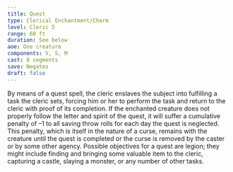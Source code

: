 ```yaml
---
title: Quest
type: Clerical Enchantment/Charm
level: Cleric 5
range: 60 ft
duration: See below
aoe: One creature
components: V, S, M
cast: 8 segments
save: Negates
draft: false
---
```


By means of a quest spell, the cleric enslaves the subject into fulfilling a task the cleric sets, forcing him or her to perform the task and return to the cleric with proof of its completion. If the enchanted creature does not properly follow the letter and spirit of the quest, it will suffer a cumulative penalty of –1 to all saving throw rolls for each day the quest is neglected. This penalty, which is itself in the nature of a curse, remains with the creature until the quest is completed or the curse is removed by the caster or by some other agency. Possible objectives for a quest are legion; they might include finding and bringing some valuable item to the cleric, capturing a castle, slaying a monster, or any number of other tasks.
